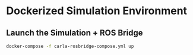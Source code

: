 
# Dockerized Simulation Environment

## Launch the Simulation + ROS Bridge

```sh
docker-compose -f carla-rosbridge-compose.yml up
```
